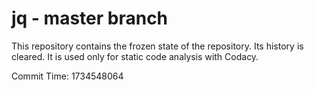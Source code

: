 # jq - master branch

This repository contains the frozen state of the repository.
Its history is cleared. It is used only for static code
analysis with Codacy.

Commit Time: 1734548064